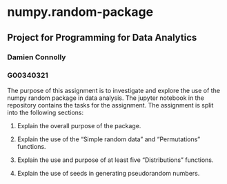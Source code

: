 # numpy.random-package
## Project for Programming for Data Analytics

### Damien Connolly
### G00340321


The purpose of this assignment is to investigate and explore the use of the numpy random package in data analysis. The jupyter notebook in the repository contains the tasks for the assignment. The assignment is split into the following sections: 

1. Explain the overall purpose of the package.

2. Explain the use of the “Simple random data” and “Permutations” functions.

3. Explain the use and purpose of at least five “Distributions” functions.

4. Explain the use of seeds in generating pseudorandom numbers.

